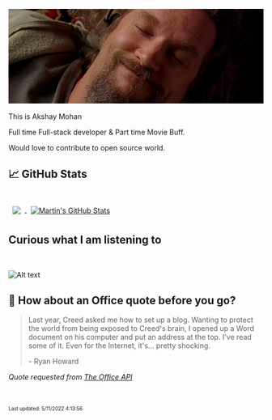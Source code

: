 [![Akshay's GitHub Banner](./assets/bigLebowski.jpg)](https://github.com/AkshayHere)

This is Akshay Mohan

Full time Full-stack developer & Part time Movie Buff.

Would love to contribute to open source world.

## &#x1f4c8; GitHub Stats

<br>

<a href="https://github.com/akshayhere">
  <img align="center" style="margin:0.5rem" src="https://github-readme-stats.vercel.app/api/top-langs/?username=akshayhere&hide=html,css&title_color=ffffff&text_color=c9cacc&icon_color=4AB197&bg_color=1A2B34" />
</a>

<a href="https://github.com/akshayhere">
  <img align="center" style="margin:0.5rem" src="https://github-readme-stats.vercel.app/api?username=akshayhere&show_icons=true&line_height=27&count_private=true&title_color=ffffff&text_color=c9cacc&icon_color=4AB097&bg_color=1A2B34" alt="Martin's GitHub Stats" />
</a>

<br>

## Curious what I am listening to

<br>

![Alt text](https://spotify-recently-played-readme.vercel.app/api?user=akshay_here&unique={true|1|on|yes})

## 📣 How about an Office quote before you go?

> Last year, Creed asked me how to set up a blog. Wanting to protect the world from being exposed to Creed's brain, I opened up a Word document on his computer and put an address at the top. I've read some of it. Even for the Internet, it's... pretty shocking.
>
> <p>- Ryan Howard</p>

_Quote requested from [The Office API](https://www.officeapi.dev/)_

<br>

<sub><sup>Last updated: 5/11/2022 4:13:56</sup></sub>

<!-- > ### Want to know how I made this README?
>
> [Credits](https://github.com/braydoncoyer)! -->
